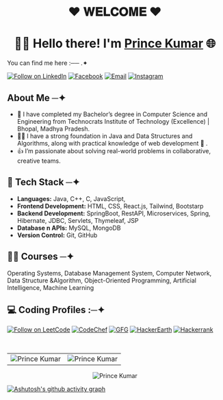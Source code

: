 <h1 align="center" >❤︎ 𝐖𝐄𝐋𝐂𝐎𝐌𝐄 ❤︎ </h1>

<h1 align="center" > 🧑‍💻 Hello there! I'm <a href="https://www.linkedin.com/in/prince-kumar732003/" target="_blank">Prince Kumar</a> 🌐</h1>

You can find me here :── .✦
<p align="left">
  <a href="https://www.linkedin.com/in/prince-kumar732003/"><img title="Follow on LinkedIn" src="https://img.shields.io/badge/LinkedIn-0077B5?style=for-the-badge&logo=linkedin&logoColor=white"/></a>
  <a href="https://www.facebook.com/profile.php?id=100041425881467"><img title="Facebook" src="https://img.shields.io/badge/Facebook-2962FF?style=for-the-badge&logo=facebook&logoColor=white"/></a>
  <a href="mailto:kumarprince00243@gmail.com"><img title="Email" src="https://img.shields.io/badge/Gmail-D14836?style=for-the-badge&logo=gmail&logoColor=white"/></a>
  <a href="https://www.instagram.com/_kum_.07/" rel="nofollow"><img alt="Instagram" src="https://img.shields.io/badge/Instagram-E4405F?style=for-the-badge&amp;logo=instagram&amp;logoColor=white" style="max-width: 100%;"></a>
  
 
## About Me ─✦
- 🔭 I have completed my Bachelor’s degree in Computer Science and Engineering from Technocrats Institute of Technology        (Excellence) | Bhopal, Madhya Pradesh.
- 👩‍💻  I have a strong foundation in Java and Data Structures and Algorithms, along with practical knowledge of web development 💖 . 
- 👍  I’m passionate about solving real-world problems in collaborative, creative teams.

  

## 💼 Tech Stack ─✦
- **Languages:** Java, C++, C, JavaScript,
- **Frontend Development:** HTML, CSS, React.js, Tailwind, Bootstarp
- **Backend Development:** SpringBoot, RestAPI, Microservices, Spring, Hibernate, JDBC, Servlets, Thymeleaf, JSP 
- **Database n APIs:** MySQL, MongoDB
- **Version Control:** Git, GitHub


## 👩‍💻 Courses ─✦
  Operating Systems, Database Management System, Computer Network, Data Structure &Algorithm,
   Object-Oriented Programming, Artificial Intelligence, Machine Learning


## 💻 Coding Profiles :─✦
<p align="left">
  <a href="https://leetcode.com/u/prince_kumar1/"><img title="Follow on LeetCode" src="https://img.shields.io/badge/LeetCode-0077B5?style=for-the-badge&logo=leetcode&logoColor=white"/></a>
  <a href="https://www.codechef.com/users/unknown_user07"><img title="CodeChef" src="https://img.shields.io/badge/Codechef-2962FF?style=for-the-badge&logo=codechef&logoColor=white"/></a>
  <a href="https://www.geeksforgeeks.org/user/kumarprinof21/"><img title="GFG" src="https://img.shields.io/badge/GeeksforGeeks-D14836?style=for-the-badge&logo=GeeksforGeeks&logoColor=white"/></a>
  <a href="https://www.hackerearth.com/@kumarprince00243/" rel="nofollow"><img alt="HackerEarth" src="https://img.shields.io/badge/HackerEarth-E4405F?style=for-the-badge&amp;logo=HackerEarth&amp;logoColor=white" style="max-width: 100%;"></a>
  <a href="https://www.hackerrank.com/profile/kumarprince00243" rel="nofollow"><img alt="Hackerrank" src="https://img.shields.io/badge/Hackerrank-E4405F?style=for-the-badge&amp;logo=Hackerrank&amp;logoColor=white" style="max-width: 100%;"></a>

</p>

 </br>
 
<table>
  <tr>
   
<td><img src="https://github-readme-stats.vercel.app/api?username=princekumar987&include_all_commits=true&count_private=true&show_icons=true&line_height=20&title_color=7A7ADB&icon_color=2234AE&text_color=D3D3D3&bg_color=0,000000,130F40" alt="Prince Kumar" />
    <td><img src="https://github-readme-stats.vercel.app/api/top-langs?username=princekumar987&show_icons=true&locale=en&layout=compact&title_color=7A7ADB&icon_color=2234AE&text_color=D3D3D3&bg_color=0,000000,130F40" alt="Prince Kumar" /></td>
  </tr>
</table>

<div align="center">
<p><img align="center" src="https://github-readme-streak-stats.herokuapp.com/?user=princekumar987&theme=dark" alt="Prince Kumar" /></p>
  </div>

[![Ashutosh's github activity graph](https://github-readme-activity-graph.vercel.app/graph?username=princekumar987&bg_color=ffcfe9&color=9e4c98&line=9e4c98&point=403d3d&area=true&hide_border=true)](https://github.com/ashutosh00710/github-readme-activity-graph)
